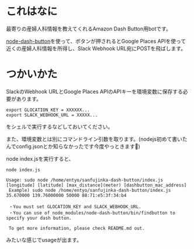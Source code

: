 # これはなに
最寄りの産婦人科情報を教えてくれるAmazon Dash Button用botです。

[node-dash-button](https://github.com/hortinstein/node-dash-button)を使って、ボタンが押されるとGoogle Places APIを使って近くの産婦人科情報を所得し、Slack Webhook URL宛にPOSTを飛ばします。

# つかいかた
SlackのWebhook URLとGoogle Places APIのAPIキーを環境変数に保存する必要があります。

```
export GLOCATION_KEY = XXXXXX...
export SLACK_WEBHOOK_URL = XXXXX...
```
をシェルで実行するなどしておいてください。

また、環境変数とは別にコマンドライン引数を取ります。(nodejs初めて書いたんでconfig.jsonとか知らなかったです今度やっときます:bow:)

node index.jsを実行すると、
```
node index.js

Usage: sudo node /home/entyo/sanfujinka-dash-button/index.js [longitude] [latitude] [max_distance](meter) [dashbutton_mac_address]
 Example) sudo node /home/entyo/sanfujinka-dash-button/index.js 35.670000 139.76000000 50000 88:71:e5:3f:34:b4

 ・You must set GLOCATION_KEY and SLACK_WEBHOOK_URL.
 ・You can use of node_modules/node-dash-button/bin/findbutton to specify your dash button.

 To get more information, please check README.md out.
```
みたいな感じでusageが出ます。